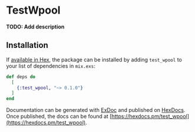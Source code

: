 # TestWpool

**TODO: Add description**

## Installation

If [available in Hex](https://hex.pm/docs/publish), the package can be installed
by adding `test_wpool` to your list of dependencies in `mix.exs`:

```elixir
def deps do
  [
    {:test_wpool, "~> 0.1.0"}
  ]
end
```

Documentation can be generated with [ExDoc](https://github.com/elixir-lang/ex_doc)
and published on [HexDocs](https://hexdocs.pm). Once published, the docs can
be found at [https://hexdocs.pm/test_wpool](https://hexdocs.pm/test_wpool).

